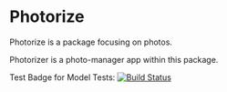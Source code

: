 Photorize
=========

Photorize is a package focusing on photos.

Photorizer is a photo-manager app within this package.

Test Badge for Model Tests:
[![Build Status](https://travis-ci.org/jwhite007/Photorize.svg?branch=master)](https://travis-ci.org/jwhite007/Photorize)
